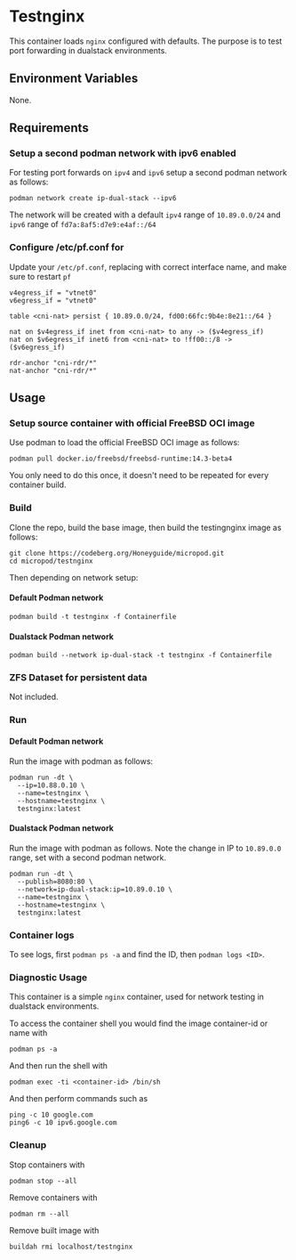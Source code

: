 # Testnginx

This container loads `nginx` configured with defaults. The purpose is to test port forwarding in dualstack environments.

## Environment Variables

None.

## Requirements

### Setup a second podman network with ipv6 enabled

For testing port forwards on `ipv4` and `ipv6` setup a second podman network as follows:

```
podman network create ip-dual-stack --ipv6
```

The network will be created with a default `ipv4` range of `10.89.0.0/24` and `ipv6` range of `fd7a:8af5:d7e9:e4af::/64`

### Configure /etc/pf.conf for 

Update your `/etc/pf.conf`, replacing with correct interface name, and make sure to restart `pf`

```
v4egress_if = "vtnet0"
v6egress_if = "vtnet0"

table <cni-nat> persist { 10.89.0.0/24, fd00:66fc:9b4e:8e21::/64 }

nat on $v4egress_if inet from <cni-nat> to any -> ($v4egress_if)
nat on $v6egress_if inet6 from <cni-nat> to !ff00::/8 -> ($v6egress_if)

rdr-anchor "cni-rdr/*"
nat-anchor "cni-rdr/*"
```

## Usage

### Setup source container with official FreeBSD OCI image

Use podman to load the official FreeBSD OCI image as follows:
```
podman pull docker.io/freebsd/freebsd-runtime:14.3-beta4
```

You only need to do this once, it doesn't need to be repeated for every container build. 

### Build

Clone the repo, build the base image, then build the testingnginx image as follows:

```
git clone https://codeberg.org/Honeyguide/micropod.git
cd micropod/testnginx
```

Then depending on network setup:

#### Default Podman network

```
podman build -t testnginx -f Containerfile
```

#### Dualstack Podman network

```
podman build --network ip-dual-stack -t testnginx -f Containerfile
```

### ZFS Dataset for persistent data

Not included.

### Run

#### Default Podman network

Run the image with podman as follows:

```
podman run -dt \
  --ip=10.88.0.10 \
  --name=testnginx \
  --hostname=testnginx \
  testnginx:latest
```

#### Dualstack Podman network

Run the image with podman as follows. Note the change in IP to `10.89.0.0` range, set with a second podman network.

```
podman run -dt \
  --publish=8080:80 \
  --network=ip-dual-stack:ip=10.89.0.10 \
  --name=testnginx \
  --hostname=testnginx \
  testnginx:latest
```

### Container logs

To see logs, first `podman ps -a` and find the ID, then `podman logs <ID>`.

### Diagnostic Usage

This container is a simple `nginx` container, used for network testing in dualstack environments.

To access the container shell you would find the image container-id or name with
```
podman ps -a
```

And then run the shell with
```
podman exec -ti <container-id> /bin/sh
```

And then perform commands such as
```
ping -c 10 google.com
ping6 -c 10 ipv6.google.com
```

### Cleanup

Stop containers with

```
podman stop --all
```

Remove containers with

```
podman rm --all
```

Remove built image with

```
buildah rmi localhost/testnginx
```